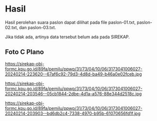 # Hasil

Hasil perolehan suara paslon dapat dilihat pada file paslon-01.txt, paslon-02.txt, dan paslon-03.txt.

Jika tidak ada, artinya data tersebut belum ada pada SIREKAP.

## Foto C Plano

https://sirekap-obj-formc.kpu.go.id/89fa/pemilu/ppwp/31/73/04/10/06/3173041006027-20240214-223620--67af6c92-79d3-4d8d-ba49-b46a0e02fceb.jpg

https://sirekap-obj-formc.kpu.go.id/89fa/pemilu/ppwp/31/73/04/10/06/3173041006027-20240214-203546--05cb1844-2dbe-4d1a-a576-88e344d2518c.jpg

https://sirekap-obj-formc.kpu.go.id/89fa/pemilu/ppwp/31/73/04/10/06/3173041006027-20240214-203903--bd6db2c4-7338-4970-b95b-61070656fd1f.jpg
